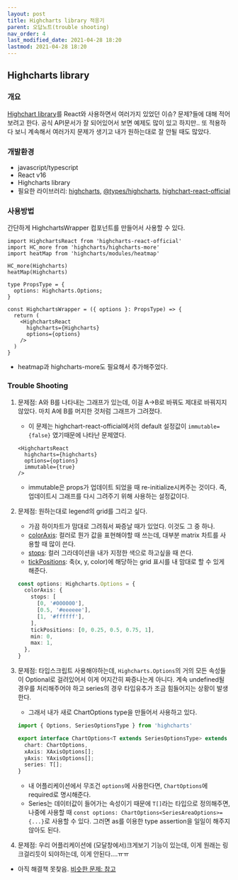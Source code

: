 ```yaml
---
layout: post
title: Highcharts library 적응기
parent: 오답노트(trouble shooting)
nav_order: 4
last_modified_date: 2021-04-28 18:20
lastmod: 2021-04-28 18:20
---
```


## Highcharts library

### **개요**
[Highchart library](https://www.highcharts.com/)를 React와 사용하면서 여러가지 있었던 이슈? 문제?들에 대해 적어보려고 한다. 공식 API문서가 잘 되어있어서 보면 예제도 많이 있고 하지만.. 또 적용하다 보니 계속해서 여러가지 문제가 생기고 내가 원하는대로 잘 안될 때도 많았다.

### **개발환경**
* javascript/typescript
* React v16
* Highcharts library
* 필요한 라이브러리: [highcharts](https://www.npmjs.com/package/highcharts), [@types/highcharts](https://www.npmjs.com/package/@types/highcharts/), [highchart-react-official](https://www.npmjs.com/package/highcharts-react-official)

### **사용방법**
간단하게 HighchartsWrapper 컴포넌트를 만들어서 사용할 수 있다.
```tsx
import HighchartsReact from 'highcharts-react-official'
import HC_more from 'highcharts/highcharts-more'
import heatMap from 'highcharts/modules/heatmap'

HC_more(Highcharts)
heatMap(Highcharts)

type PropsType = {
  options: Highcharts.Options;
}

const HighchartsWrapper = ({ options }: PropsType) => {
  return (
    <HighchartsReact
      highcharts={Highcharts}
      options={options}
    />
  )
}
```
* heatmap과 highcharts-more도 필요해서 추가해주었다.

### **Trouble Shooting**
1. 문제점: A와 B를 나타내는 그래프가 있는데, 이걸 A->B로 바꿔도 제대로 바꿔지지 않았다. 마치 A에 B를 머지한 것처럼 그래프가 그려졌다. 
    * 이 문제는 highchart-react-official에서의 default 설정값이 `immutable={false}` 였기때문에 나타난 문제였다.
    ```tsx
    <HighchartsReact
      highcharts={highcharts}
      options={options}
      immutable={true}
    />
    ```
    * immutable은 props가 업데이트 되었을 때 re-initialize시켜주는 것이다. 즉, 업데이트시 그래프를 다시 그려주기 위해 사용하는 설정값이다.

2. 문제점: 원하는대로 legend의 grid를 그리고 싶다.
    * 가끔 하이차트가 맘대로 그려줘서 짜증날 때가 있었다. 이것도 그 중 하나.
    * [colorAxis](https://api.highcharts.com/highcharts/colorAxis): 컬러로 뭔가 값을 표현해야할 때 쓰는데, 대부분 matrix 차트를 사용할 때 많이 쓴다.
    * [stops](https://api.highcharts.com/highcharts/colorAxis.stops): 컬러 그라데이션을 내가 지정한 색으로 하고싶을 때 쓴다.
    * [tickPositions](https://api.highcharts.com/highcharts/colorAxis.tickPositions): 축(x, y, color)에 해당하는 grid 표시를 내 맘대로 할 수 있게 해준다.
    ```typescript
    const options: Highcharts.Options = {
      colorAxis: {
        stops: [
          [0, '#000000'],
          [0.5, '#eeeeee'],
          [1, '#ffffff'],
        ],
        tickPositions: [0, 0.25, 0.5, 0.75, 1],
        min: 0,
        max: 1,
      },
    }
    ```

3. 문제점: 타입스크립트 사용해야하는데, `Highcharts.Options`의 거의 모든 속성들이 Optional로 걸려있어서 이게 어지간히 짜증나는게 아니다. 계속 undefined될 경우를 처리해주어야 하고 series의 경우 타입유추가 조금 힘들어지는 상황이 발생한다.
    * 그래서 내가 새로 ChartOptions type을 만들어서 사용하고 있다.
    ```typescript
    import { Options, SeriesOptionsType } from 'highcharts'

    export interface ChartOptions<T extends SeriesOptionsType> extends Options {
      chart: ChartOptions,
      xAxis: XAxisOptions[];
      yAxis: YAxisOptions[];
      series: T[];
    }
    ```
    * 내 어플리케이션에서 무조건 `options`에 사용한다면, `ChartOptions`에 required로 명시해준다.
    * Series는 데이터값이 들어가는 속성이기 때문에 `T[]`라는 타입으로 정의해주면, 나중에 사용할 때 `const options: ChartOptions<SeriesAreaOptions>={...}`로 사용할 수 있다. 그러면 as를 이용한 type assertion을 일일이 해주지 않아도 된다.

4. 문제점: 우리 어플리케이션에 (모달창에서)크게보기 기능이 있는데, 이게 원래는 링크걸리듯이 되야하는데, 이게 안된다....ㅠㅠ 
  * 아직 해결책 못찾음. [비슷한 문제: 참고](https://stackblitz.com/edit/highcharts-cloning-chart-7pqgge)